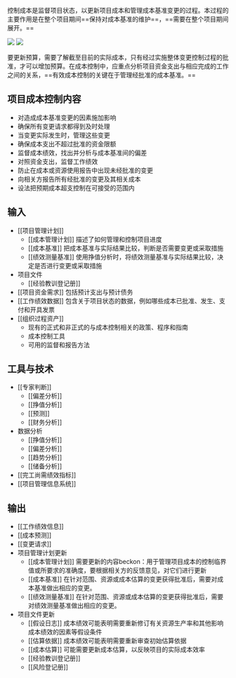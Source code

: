 控制成本是监督项目状态，以更新项目成本和管理成本基准变更的过程。本过程的主要作用是在整个项目期间==保持对成本基准的维护==，==需要在整个项目期间展开。==

![](https://raw.githubusercontent.com/a812305914/PMP/main/img/202210100046629.png)
![](https://raw.githubusercontent.com/a812305914/PMP/main/img/202210100047482.png)

要更新预算，需要了解截至目前的实际成本，只有经过实施整体变更控制过程的批准，才可以增加预算。在成本控制中，应重点分析项目资金支出与相应完成的工作之间的关系，==有效成本控制的关键在于管理经批准的成本基准。==

## 项目成本控制内容
+ 对造成成本基准变更的因素施加影响
+ 确保所有变更请求都得到及时处理
+ 当变更实际发生时，管理这些变更
+ 确保成本支出不超过批准的资金限额
+ 监督成本绩效，找出并分析与成本基准间的偏差
+ 对照资金支出，监督工作绩效
+ 防止在成本或资源使用报告中出现未经批准的变更
+ 向相关方报告所有经批准的变更及其相关成本
+ 设法把预期成本超支控制在可接受的范围内

## 输入
+ [[项目管理计划]]
	+ [[成本管理计划]] 描述了如何管理和控制项目进度
	+ [[成本基准]] 把成本基准与实际结果比较，判断是否需要变更或采取措施
	+ [[绩效测量基准]] 使用挣值分析时，将绩效测量基准与实际结果比较，决定是否进行变更或采取措施
+ 项目文件
	+ [[经验教训登记册]]
+ [[项目资金需求]] 包括预计支出与预计债务
+ [[工作绩效数据]] 包含关于项目状态的数据，例如哪些成本已批准、发生、支付和开具发票
+ [[组织过程资产]]
	+ 现有的正式和非正式的与成本控制相关的政策、程序和指南
	+ 成本控制工具
	+ 可用的监督和报告方法

## 工具与技术
+ [[专家判断]]
	+ [[偏差分析]]
	+ [[挣值分析]]
	+ [[预测]]
	+ [[财务分析]]
+ 数据分析
	+ [[挣值分析]]
	+ [[偏差分析]]
	+ [[趋势分析]]
	+ [[储备分析]]
+ [[完工尚需绩效指标]]
+ [[项目管理信息系统]]

## 输出
+ [[工作绩效信息]]
+ [[成本预测]]
+ [[变更请求]]
+ 项目管理计划更新
	+ [[成本管理计划]] 需要更新的内容beckon：用于管理项目成本的控制临界值或所要求的准确度，要根据相关方的反馈意见，对它们进行更新
	+ [[成本基准]] 在针对范围、资源或成本估算的变更获得批准后，需要对成本基准做出相应的变更。
	+ [[绩效测量基准]] 在针对范围、资源或成本估算的变更获得批准后，需要对绩效测量基准做出相应的变更。
+ 项目文件更新
	+ [[假设日志]] 成本绩效可能表明需要重新修订有关资源生产率和其他影响成本绩效的因素等假设条件
	+ [[估算依据]] 成本绩效可能表明需要重新审查初始估算依据
	+ [[成本估算]] 可能需要更新成本估算，以反映项目的实际成本效率
	+ [[经验教训登记册]]
	+ [[风险登记册]]